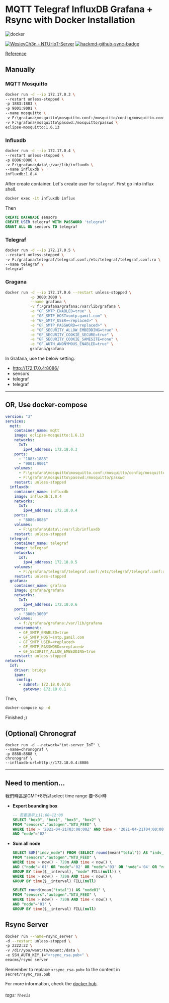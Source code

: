 # MQTT Telegraf InfluxDB Grafana + Rsync with Docker Installation 

![docker](https://www.docker.com/sites/default/files/d8/2019-07/horizontal-logo-monochromatic-white.png)

[![WesleyCh3n - NTU-IoT-Server](https://img.shields.io/badge/WesleyCh3n-NTU--IoT--Server-2ea44f?logo=github)](https://github.com/WesleyCh3n/NTU-IoT-Server) 
[![hackmd-github-sync-badge](https://hackmd.io/0-caMk-xQHWDdDMfPQqfvw/badge)](https://hackmd.io/0-caMk-xQHWDdDMfPQqfvw)

[Reference](https://gabrieltanner.org/blog/grafana-sensor-visualization)

## Manually

### MQTT Mosquitto
```bash
docker run -d --ip 172.17.0.3 \
--restart unless-stopped \
-p 1883:1883 \
-p 9001:9001 \
--name mosquitto \
-v F:\grafana\mosquitto\mosquitto.conf:/mosquitto/config/mosquitto.conf \
-v F:\grafana\mosquitto\passwd:/mosquitto/passwd \
eclipse-mosquitto:1.6.13
```

### Influxdb
```bash
docker run -d --ip 172.17.0.4 \
--restart unless-stopped \
-p 8086:8086 \
-v F:\grafana\data\:/var/lib/influxdb \
--name influxdb \
influxdb:1.8.4
```

After create container. Let's create user for `telegraf`. First go into influx shell.
```bash
docker exec -it influxdb influx
```
Then
```sql
CREATE DATABASE sensors
CREATE USER telegraf WITH PASSWORD 'telegraf'
GRANT ALL ON sensors TO telegraf
```
 
### Telegraf
```bash
docker run -d --ip 172.17.0.5 \
--restart unless-stopped \
-v F:/grafana/telegraf/telegraf.conf:/etc/telegraf/telegraf.conf:ro \
--name telegraf \
telegraf
```

### Gragana
```bash
docker run -d --ip 172.17.0.6 --restart unless-stopped \
           -p 3000:3000 \
           --name grafana \
           -v f:/grafana/grafana:/var/lib/grafana \
           -e "GF_SMTP_ENABLED=true" \
           -e "GF_SMTP_HOST=smtp.gamil.com" \
           -e "GF_SMTP_USER=<replaced>" \
           -e "GF_SMTP_PASSWORD=<replaced>" \
           -e "GF_SECURITY_ALLOW_EMBEDDING=true" \
           -e "GF_SECURITY_COOKIE_SECURE=true" \
           -e "GF_SECURITY_COOKIE_SAMESITE=none" \
           -e "GF_AUTH_ANONYMOUS_ENABLED=true" \
           grafana/grafana
```
In Grafana, use the below setting.
- http://172.17.0.4:8086/
- sensors
- telegraf
- telegraf

---
## OR, Use docker-compose

```yaml
version: "3"
services:
  mqtt: 
    container_name: mqtt
    image: eclipse-mosquitto:1.6.13
    networks:
      IoT:
        ipv4_address: 172.18.0.3
    ports:
      - "1883:1883"
      - "9001:9001"
    volumes:
      - F:\grafana\mosquitto\mosquitto.conf:/mosquitto/config/mosquitto.conf
      - F:\grafana\mosquitto\passwd:/mosquitto/passwd
    restart: unless-stopped
  influxdb:
    container_name: influxdb
    image: influxdb:1.8.4
    networks:
      IoT:
        ipv4_address: 172.18.0.4
    ports:
      - "8086:8086"
    volumes:
      - F:\grafana\data\:/var/lib/influxdb
    restart: unless-stopped
  telegraf:
    container_name: telegraf
    image: telegraf
    networks:
      IoT:
        ipv4_address: 172.18.0.5
    volumes:
      - F:/grafana/telegraf/telegraf.conf:/etc/telegraf/telegraf.conf:ro
    restart: unless-stopped
  grafana:
    container_name: grafana
    image: grafana/grafana
    networks:
      IoT:
        ipv4_address: 172.18.0.6
    ports:
      - "3000:3000"
    volumes:
      - f:/grafana/grafana:/var/lib/grafana
    environment:
      - GF_SMTP_ENABLED=true
      - GF_SMTP_HOST=smtp.gamil.com
      - GF_SMTP_USER=<replaced>
      - GF_SMTP_PASSWORD=<replaced>
      - GF_SECURITY_ALLOW_EMBEDDING=true
    restart: unless-stopped
networks:
  IoT:
    driver: bridge
    ipam:
     config:
      - subnet: 172.18.0.0/16
        gateway: 172.18.0.1
```
Then,
```bash
docker-compose up -d
```

Finished ;)

## (Optional) Chronograf

```
docker run -d --network="iot-server_IoT" \
--name=chronograf \
-p 8888:8888 \
chronograf \
--influxdb-url=http://172.18.0.4:8086
```

---

## Need to mention...
我們時區是GMT+8所以select time range 要-8小時

- **Export bounding box**
    ```sql
    -- 若要選早上11:00~12:00
    SELECT "box0", "box1", "box3", "box2" \
    FROM "sensors"."autogen"."NTU_FEED" \
    WHERE time > '2021-04-21T03:00:00Z' AND time < '2021-04-21T04:00:00Z' \
    AND "node"='02'
    ```

- **Sum all node**
    ```sql
    SELECT SUM("indv_node") FROM (SELECT round(mean("total")) AS "indv_node" \
    FROM "sensors"."autogen"."NTU_FEED" \
    WHERE time > now() - 720m AND time < now() \
    AND ("node"='01' OR "node"='02' OR "node"='03' OR "node"='04' OR "node"='05') \
    GROUP BY time($__interval), "node" FILL(null)) \
    WHERE time > now() - 720m AND time < now() \
    GROUP BY time($__interval) FILL(null)
    ```

    ```sql
    SELECT round(mean("total")) AS "node01" \
    FROM "sensors"."autogen"."NTU_FEED" \
    WHERE time > now() - 720m AND time < now() \
    AND "node"='01' \
    GROUP BY time($__interval) FILL(null)
    ```
    
## Rsync Server

```bash
docker run --name=rsync_server \
-d --restart unless-stopped \
-p 2222:22 \
-v /dir/you/want/to/mount:/data \
-e SSH_AUTH_KEY_1="<rsync_rsa.pub>" \
eeacms/rsync server
```

Remember to replace `<rsync_rsa.pub>` to the content in `secret/rsync_rsa.pub`

For more information, check the [docker hub](https://hub.docker.com/r/eeacms/rsync).

###### tags: `Thesis`

